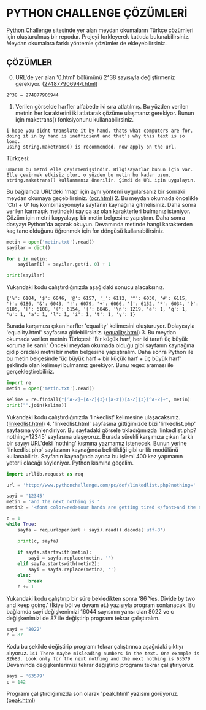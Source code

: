 # PYTHON CHALLENGE ÇÖZÜMLERİ
[Python Challenge](http://www.pythonchallenge.com) sitesinde yer alan meydan okumaların Türkçe çözümleri için oluşturulmuş bir repodur. Projeyi forkleyerek katkıda bulunabilirsiniz. Meydan okumalara farklı yöntemle çözümler de ekleyebilirsiniz.

## ÇÖZÜMLER
0. URL'de yer alan '0.html' bölümünü 2^38 sayısıyla değiştirmeniz gerekiyor. ([274877906944.html](http://www.pythonchallenge.com/pc/def/274877906944.html))
```
2^38 = 274877906944
```
1. Verilen görselde harfler alfabede iki sıra atlatılmış. Bu yüzden verilen metnin her karakterini iki atlatarak çözüme ulaşmanız gerekiyor. Bunun için maketrans() fonksiyonunu kullanabilirsiniz.
```
i hope you didnt translate it by hand. thats what computers are for. 
doing it in by hand is inefficient and that's why this text is so long. 
using string.maketrans() is recommended. now apply on the url.
```
Türkçesi:
```
Umarım bu metni elle çevirmemişsindir. Bilgisayarlar bunun için var. 
Elle çevirmek etkisiz olur, o yüzden bu metin bu kadar uzun. 
string.maketrans() kullanmanız önerilir. Şimdi de URL için uygulayın.
```
Bu bağlamda URL'deki 'map' için aynı yöntemi uygularsanız bir sonraki meydan okumaya geçebilirsiniz. ([ocr.html](http://www.pythonchallenge.com/pc/def/ocr.html))
2. Bu meydan okumada öncelikle 'Ctrl + U' tuş kombinasyonuyla sayfanın kaynağına gitmelisiniz. Daha sonra verilen karmaşık metindeki sayıca az olan karakterleri bulmanız isteniyor. Çözüm için metni kopyalayıp bir metin belgesine yapıştırın. Daha sonra dosyayı Python'da açarak okuyun. Devamında metinde hangi karakterden kaç tane olduğunu öğrenmek için for döngüsü kullanabilirsiniz.
```python
metin = open('metin.txt').read()
sayilar = dict()

for i in metin:
    sayilar[i] = sayilar.get(i, 0) + 1

print(sayilar)
```
Yukarıdaki kodu çalıştırdığınızda aşağıdaki sonucu alacaksınız.
```
{'%': 6104, '$': 6046, '@': 6157, '_': 6112, '^': 6030, '#': 6115, ')': 6186, '&': 6043, '!': 6079, '+': 6066, ']': 6152, '*': 6034, '}': 6105, '[': 6108, '(': 6154, '{': 6046, '\n': 1219, 'e': 1, 'q': 1, 'u': 1, 'a': 1, 'l': 1, 'i': 1, 't': 1, 'y': 1}
```
Burada karşımıza çıkan harfler 'equality' kelimesini oluşturuyor. Dolayısıyla 'equality.html' sayfasına gidebilirsiniz. ([equality.html](http://www.pythonchallenge.com/pc/def/equality.html))
3. Bu meydan okumada verilen metnin Türkçesi: 'Bir küçük harf, her iki tarafı üç büyük koruma ile sarılı.' Önceki meydan okumada olduğu gibi sayfanın kaynağına gidip oradaki metni bir metin belgesine yapıştıralım. Daha sonra Python ile bu metin belgesinde 'üç büyük harf + bir küçük harf + üç büyük harf' şeklinde olan kelimeyi bulmamız gerekiyor. Bunu regex araması ile gerçekleştirebiliriz.
```python
import re
metin = open('metin.txt').read()

kelime = re.findall("[^A-Z]+[A-Z]{3}([a-z])[A-Z]{3}[^A-Z]+", metin)
print("".join(kelime))
```
Yukarıdaki kodu çalıştırdığınızda 'linkedlist' kelimesine ulaşacaksınız. ([linkedlist.html](http://www.pythonchallenge.com/pc/def/linkedlist.html))
4. 'linkedlist.html' sayfasına gittiğimizde bizi 'linkedlist.php' sayfasına yönlendiriyor. Bu sayfadaki görsele tıkladığımızda 'linkedlist.php?nothing=12345' sayfasına ulaşıyoruz. Burada sürekli karşımıza çıkan farklı bir sayıyı URL'deki 'nothing' kısmına yazmamız istenecek. Bunun yerine 'linkedlist.php' sayfasının kaynağında belirtildiği gibi urllib modülünü kullanabiliriz. Sayfanın kaynağında ayrıca bu işlemi 400 kez yapmanın yeterli olacağı söyleniyor. Python kısmına geçelim.
```python
import urllib.request as req

url = 'http://www.pythonchallenge.com/pc/def/linkedlist.php?nothing='

sayi = '12345'
metin = 'and the next nothing is '
metin2 = '<font color=red>Your hands are getting tired </font>and the next nothing is '

c = 1
while True:
    sayfa = req.urlopen(url + sayi).read().decode('utf-8')

    print(c, sayfa)
    
    if sayfa.startswith(metin):
        sayi = sayfa.replace(metin, '')
    elif sayfa.startswith(metin2):
        sayi = sayfa.replace(metin2, '')
    else:
        break
    c += 1
```
Yukarıdaki kodu çalıştırıp bir süre bekledikten sonra '86 Yes. Divide by two and keep going.' (İkiye böl ve devam et.) yazısıyla program sonlanacak. Bu bağlamda sayi değişkenimizi 16044 sayısının yarısı olan 8022 ve c değişkenimizi de 87 ile değiştirip programı tekrar çalıştıralım.
```python
sayi = '8022'
c = 87
```
Kodu bu şekilde değiştirip programı tekrar çalıştırınca aşağıdaki çıktıyı alıyoruz.
```141 There maybe misleading numbers in the text. One example is 82683. Look only for the next nothing and the next nothing is 63579```
Devamında değişkenlerimizi tekrar değiştirip programı tekrar çalıştırıyoruz.
```python
sayi = '63579'
c = 142
```
Programı çalıştırdığımızda son olarak 'peak.html' yazısını görüyoruz. ([peak.html](http://www.pythonchallenge.com/pc/def/peak.html))
